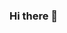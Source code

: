 ### Hi there 👋

<!--
**CSI-Dylan-Martinez/CSI-Dylan-Martinez** is a ✨ _special_ ✨ repository because its `README.md` (this file) appears on your GitHub profile.

Hi my name is Dylan and I love Saudi Arabia 🇸🇦

- I like videogames 🎮
- I live on earth 🌏
- 
-
-
